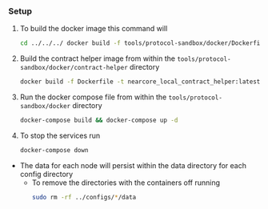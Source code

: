 ### Setup

1. To build the docker image this command will
    ```bash
    cd ../../../ docker build -f tools/protocol-sandbox/docker/Dockerfile -t nearcore_local_test:latest .
    ```
2. Build the contract helper image from within the `tools/protocol-sandbox/docker/contract-helper` directory
    ``` bash 
    docker build -f Dockerfile -t nearcore_local_contract_helper:latest .
    ```
3. Run the docker compose file from within the `tools/protocol-sandbox/docker` directory
    ```bash
    docker-compose build && docker-compose up -d 
    ```
4. To stop the services run
    ```bash
    docker-compose down
    ```
   
- The data for each node will persist within the data directory for each config directory
  - To remove the directories with the containers off running
    ```bash
    sudo rm -rf ../configs/*/data
    ```
